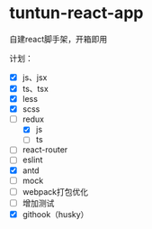 # tuntun-react-app
自建react脚手架，开箱即用

计划：

- [x] js、jsx
- [x] ts、tsx
- [x] less
- [x] scss
- [ ] redux
  - [x] js
  - [ ] ts
- [ ] react-router
- [ ] eslint
- [x] antd
- [ ] mock
- [ ] webpack打包优化
- [ ] 增加测试
- [x] githook（husky）
